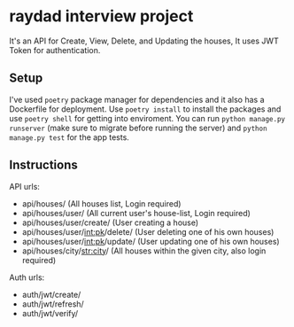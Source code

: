 # raydad interview project
It's an API for Create, View, Delete, and Updating the houses, It uses JWT Token for authentication.

## Setup
I've used `poetry` package manager for dependencies and it also has a Dockerfile for deployment.
Use `poetry install` to install the packages and use `poetry shell` for getting into enviroment.
You can run `python manage.py runserver` (make sure to migrate before running the server) and `python manage.py test` for the app tests.

## Instructions
API urls:
 - api/houses/ (All houses list, Login required)
 - api/houses/user/ (All current user's house-list, Login required)
 - api/houses/user/create/ (User creating a house)
 - api/houses/user/<int:pk>/delete/ (User deleting one of his own houses)
 - api/houses/user/<int:pk>/update/ (User updating one of his own houses)
 - api/houses/city/<str:city>/ (All houses within the given city, also login required)
   
Auth urls:
 - auth/jwt/create/
 - auth/jwt/refresh/
 - auth/jwt/verify/
